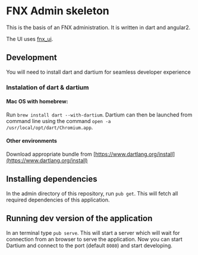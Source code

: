 # FNX Admin skeleton

This is the basis of an FNX administration. It is written in dart and angular2.

The UI uses [fnx_ui](https://github.com/fnx-io/fnx_ui).

## Development

You will need to install dart and dartium for seamless developer experience

### Instalation of dart & dartium
#### Mac OS with homebrew:

Run `brew install dart --with-dartium`. Dartium can then be launched from command line
using the command `open -a /usr/local/opt/dart/Chromium.app`.

#### Other environments

Download appropriate bundle from [https://www.dartlang.org/install](https://www.dartlang.org/install)

## Installing dependencies

In the admin directory of this repository, run `pub get`. This will fetch all required
dependencies of this application.

## Running dev version of the application

In an terminal type `pub serve`. This will start a server which will wait for connection
from an browser to serve the application. Now you can start Dartium and connect to the port
(default `8080`) and start developing.
